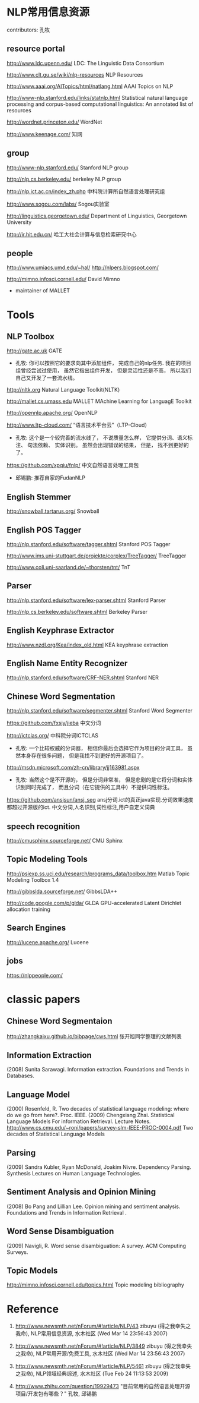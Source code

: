 # NLP常用信息资源
contributors: 孔牧

## resource portal

http://www.ldc.upenn.edu/ LDC: The Linguistic Data Consortium

http://www.clt.gu.se/wiki/nlp-resources NLP Resources

http://www.aaai.org/AITopics/html/natlang.html AAAI Topics on NLP

http://www-nlp.stanford.edu/links/statnlp.html Statistical natural language processing and corpus-based computational linguistics: An annotated list of resources

http://wordnet.princeton.edu/ WordNet

http://www.keenage.com/ 知网


## group 

http://www-nlp.stanford.edu/ Stanford NLP group

http://nlp.cs.berkeley.edu/ berkeley NLP group

http://nlp.ict.ac.cn/index_zh.php  中科院计算所自然语言处理研究组

http://www.sogou.com/labs/  Sogou实验室

http://linguistics.georgetown.edu/ Department of Linguistics, Georgetown  University

http://ir.hit.edu.cn/  	哈工大社会计算与信息检索研究中心


## people
http://www.umiacs.umd.edu/~hal/ http://nlpers.blogspot.com/

http://mimno.infosci.cornell.edu/ David Mimno 
* maintainer of MALLET

# Tools
## NLP Toolbox
http://gate.ac.uk GATE 
* 孔牧: 你可以按照它的要求向其中添加组件， 完成自己的nlp任务. 我在的项目组曾经尝试过使用， 虽然它指出组件开发， 但是灵活性还是不高， 所以我们自己又开发了一套流水线。

http://nltk.org Natural Language Toolkit(NLTK) 

http://mallet.cs.umass.edu MALLET  MAchine Learning for LanguagE Toolkit


http://opennlp.apache.org/ OpenNLP 

http://www.ltp-cloud.com/ “语言技术平台云”（LTP-Cloud）
* 孔牧: 这个是一个较完善的流水线了， 不说质量怎么样， 它提供分词、语义标注、 句法依赖、 实体识别。 虽然会出现错误的结果， 但是， 找不到更好的了。

https://github.com/xpqiu/fnlp/  中文自然语言处理工具包
* 邱锡鹏: 推荐自家的FudanNLP 

## English Stemmer
http://snowball.tartarus.org/ Snowball

## English POS Tagger
http://nlp.stanford.edu/software/tagger.shtml Stanford POS Tagger 

http://www.ims.uni-stuttgart.de/projekte/corplex/TreeTagger/ TreeTagger

http://www.coli.uni-saarland.de/~thorsten/tnt/ TnT 

## Parser
http://nlp.stanford.edu/software/lex-parser.shtml Stanford Parser 

http://nlp.cs.berkeley.edu/software.shtml Berkeley Parser 

## English Keyphrase Extractor
http://www.nzdl.org/Kea/index_old.html KEA keyphrase extraction

## English Name Entity Recognizer
http://nlp.stanford.edu/software/CRF-NER.shtml Stanford NER 

## Chinese Word Segmentation
http://nlp.stanford.edu/software/segmenter.shtml Stanford Word Segmenter 

https://github.com/fxsjy/jieba 中文分词

http://ictclas.org/  中科院分词ICTCLAS
* 孔牧: 一个比较权威的分词器， 相信你最后会选择它作为项目的分词工具， 虽然本身存在很多问题， 但是我找不到更好的开源项目了。
  
http://msdn.microsoft.com/zh-cn/library/jj163981.aspx
* 孔牧: 当然这个是不开源的， 但是分词非常准， 但是悲剧的是它将分词和实体识别同时完成了， 而且分词（在它提供的工具中）不提供词性标注。

https://github.com/ansjsun/ansj_seg ansj分词.ict的真正java实现.分词效果速度都超过开源版的ict. 中文分词,人名识别,词性标注,用户自定义词典

## speech recognition
http://cmusphinx.sourceforge.net/ CMU Sphinx


## Topic Modeling Tools
http://psiexp.ss.uci.edu/research/programs_data/toolbox.htm Matlab Topic Modeling Toolbox 1.4

http://gibbslda.sourceforge.net/ GibbsLDA++ 

http://code.google.com/p/glda/ GLDA GPU-accelerated Latent Dirichlet allocation training 

## Search Engines
http://lucene.apache.org/ Lucene

## jobs
https://nlppeople.com/

# classic papers


## Chinese Word Segmentaion
http://zhangkaixu.github.io/bibpage/cws.html 张开旭同学整理的文献列表

## Information Extraction
(2008) Sunita Sarawagi. Information extraction. Foundations and Trends in Databases.

## Language Model
(2000) Rosenfeld, R. Two decades of statistical language modeling: where do we go from here?. Proc. IEEE.
(2009) Chengxiang Zhai. Statistical Language Models For information Retrieval. Lecture Notes.
http://www.cs.cmu.edu/~roni/papers/survey-slm-IEEE-PROC-0004.pdf Two decades of Statistical Language Models 

## Parsing
(2009) Sandra Kubler, Ryan McDonald, Joakim Nivre. Dependency Parsing. Synthesis Lectures on Human Language Technologies.

## Sentiment Analysis and Opinion Mining
(2008) Bo Pang and Lillian Lee. Opinion mining and sentiment analysis. Foundations and Trends in Information Retrieval .

## Word Sense Disambiguation
(2009) Navigli, R. Word sense disambiguation: A survey. ACM Computing Surveys.

## Topic Models
http://mimno.infosci.cornell.edu/topics.html Topic modeling bibliography 


# Reference
1. http://www.newsmth.net/nForum/#!article/NLP/43   zibuyu (得之我幸失之我命), NLP常用信息资源, 水木社区 (Wed Mar 14 23:56:43 2007)

2. http://www.newsmth.net/nForum/#!article/NLP/3849   zibuyu (得之我幸失之我命), NLP常用开源/免费工具, 水木社区 (Wed Mar 14 23:56:43 2007)

3. http://www.newsmth.net/nForum/#!article/NLP/5461   zibuyu (得之我幸失之我命), NLP领域经典综述, 水木社区  (Tue Feb 24 11:13:53 2009)

4. http://www.zhihu.com/question/19929473   "目前常用的自然语言处理开源项目/开发包有哪些？" 孔牧, 邱锡鹏







